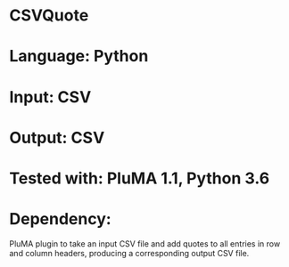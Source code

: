 # CSVQuote
# Language: Python
# Input: CSV
# Output: CSV 
# Tested with: PluMA 1.1, Python 3.6
# Dependency:

PluMA plugin to take an input CSV file and add quotes to all entries
in row and column headers, producing a corresponding output CSV file.
